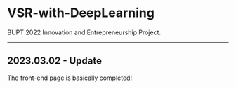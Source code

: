 # VSR-with-DeepLearning
BUPT 2022 Innovation and Entrepreneurship Project.

---

## 2023.03.02 - Update

The front-end page is basically completed!
